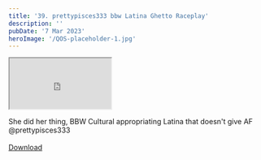 ```yaml
---
title: '39. prettypisces333 bbw Latina Ghetto Raceplay'
description: ''
pubDate: '7 Mar 2023'
heroImage: '/QOS-placeholder-1.jpg'
---
```

<iframe src="https://drive.google.com/file/d/18GRfnlYCAlQipdrAQC5G7fn8kYBeFF6s/preview" width="200" height="100" allow="autoplay" allowfullscreen="allowfullscreen"></iframe>

She did her thing, BBW Cultural appropriating Latina that doesn't give AF @prettypisces333
<br>
<br>
<a class="read_more" href="https://drive.google.com/file/d/18GRfnlYCAlQipdrAQC5G7fn8kYBeFF6s/view?usp=sharing">Download</a>